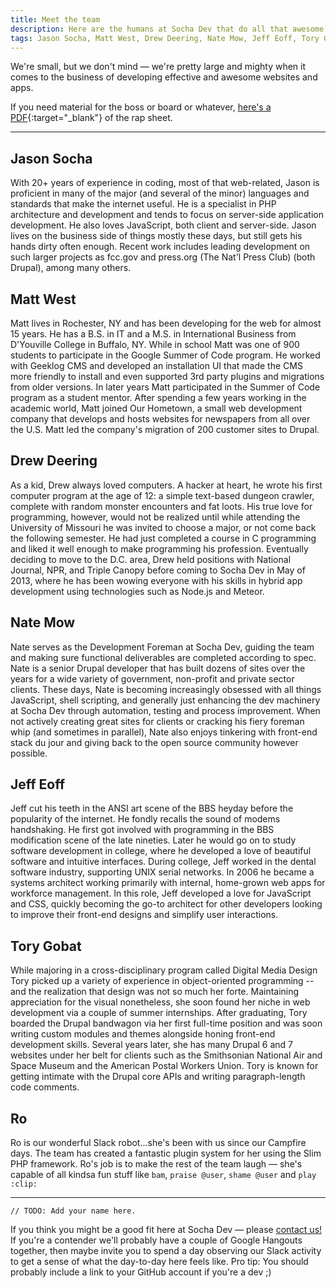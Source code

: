 ```yaml
---
title: Meet the team
description: Here are the humans at Socha Dev that do all that awesome dev work for your team. They are all quite great.
tags: Jason Socha, Matt West, Drew Deering, Nate Mow, Jeff Eoff, Tory Gobat
---
```


We're small, but we don't mind &mdash; we're pretty large and mighty when it comes to the business of developing effective and awesome websites and apps.

If you need material for the boss or board or whatever, [here's a PDF](https://gitprint.com/SochaDev/sochadev.github.io/master/team.md){:target="_blank"} of the rap sheet.

<!--
Socha Dev is a white-label web and app development shop built to help your team succeed. We specialize in overflow, triage and problem solving services. We invite you to check out our past projects, learn more about our team and their tools — then contact us to discuss your next project.

We work in the development phase of projects — you give us your strategy, designs, requirements, API docs and any other pertinents — we turn it all in to a fully functioning application.
-->

* * *

## Jason Socha

With 20+ years of experience in coding, most of that web-related, Jason is
proficient in many of the major (and several of the minor) languages and
standards that make the internet useful. He is a specialist in PHP architecture
and development and tends to focus on server-side application development. He
also loves JavaScript, both client and server-side. Jason lives on the business
side of things mostly these days, but still gets his hands dirty often enough.
Recent work includes leading development on such larger projects as fcc.gov and
press.org (The Nat'l Press Club) (both Drupal), among many others.

## Matt West

Matt lives in Rochester, NY and has been developing for the web for almost 15
years. He has a B.S. in IT and a M.S. in International Business from D'Youville
College in Buffalo, NY. While in school Matt was one of 900 students to
participate in the Google Summer of Code program. He worked with Geeklog CMS
and developed an installation UI that made the CMS more friendly to install and
even supported 3rd party plugins and migrations from older versions. In later
years Matt participated in the Summer of Code program as a student mentor. After
spending a few years working in the academic world, Matt joined Our Hometown,
a small web development company that develops and hosts websites for newspapers
from all over the U.S. Matt led the company's migration of 200 customer sites
to Drupal.

## Drew Deering

As a kid, Drew always loved computers. A hacker at heart, he wrote his first
computer program at the age of 12: a simple text-based dungeon crawler, complete
with random monster encounters and fat loots. His true love for programming,
however, would not be realized until while attending the University of Missouri
he was invited to choose a major, or not come back the following semester. He
had just completed a course in C programming and liked it well enough to make
programming his profession. Eventually deciding to move to the D.C. area, Drew
held positions with National Journal, NPR, and Triple Canopy before coming to
Socha Dev in May of 2013, where he has been wowing everyone with his skills in
hybrid app development using technologies such as Node.js and Meteor.

## Nate Mow

Nate serves as the Development Foreman at Socha Dev, guiding the team and making
sure functional deliverables are completed according to spec. Nate is a senior
Drupal developer that has built dozens of sites over the years for a wide
variety of government, non-profit and private sector clients. These days, Nate
is becoming increasingly obsessed with all things JavaScript, shell scripting,
and generally just enhancing the dev machinery at Socha Dev through automation,
testing and process improvement. When not actively creating great sites for
clients or cracking his fiery foreman whip (and sometimes in parallel), Nate
also enjoys tinkering with front-end stack du jour and giving back to the open
source community however possible.

## Jeff Eoff

Jeff cut his teeth in the ANSI art scene of the BBS heyday before the popularity
of the internet. He fondly recalls the sound of modems handshaking. He first got
involved with programming in the BBS modification scene of the late nineties.
Later he would go on to study software development in college, where he
developed a love of beautiful software and intuitive interfaces. During college,
Jeff worked in the dental software industry, supporting UNIX serial networks. In
2006 he became a systems architect working primarily with internal, home-grown
web apps for workforce management. In this role, Jeff developed a love for
JavaScript and CSS, quickly becoming the go-to architect for other developers
looking to improve their front-end designs and simplify user interactions.

## Tory Gobat

While majoring in a cross-disciplinary program called Digital Media Design Tory
picked up a variety of experience in object-oriented programming -- and the
realization that design was not so much her forte. Maintaining appreciation for
the visual nonetheless, she soon found her niche in web development via a
couple of summer internships. After graduating, Tory boarded the Drupal
bandwagon via her first full-time position and was soon writing custom modules
and themes alongside honing front-end development skills. Several years later,
she has many Drupal 6 and 7 websites under her belt for clients such as the
Smithsonian National Air and Space Museum and the American Postal Workers
Union. Tory is known for getting intimate with the Drupal core APIs and
writing paragraph-length code comments.

## Ro

Ro is our wonderful Slack robot...she's been with us since our Campfire days.
The team has created a fantastic plugin system for her using the Slim PHP
framework. Ro's job is to make the rest of the team laugh &mdash; she's capable
of all kindsa fun stuff like `bam`, `praise @user`, `shame @user` and `play :clip:`

* * *

    // TODO: Add your name here.

If you think you might be a good fit here at Socha Dev &mdash; please <a href="/#contact" class="green">contact us!</a> If you're a contender we'll probably have a couple of <span class="blue dotted">Google Hangouts</span> together, then maybe invite you to spend a day observing our <span class="purple dotted">Slack</span> activity to get a sense of what the day-to-day here feels like. Pro tip: You should probably include a link to your GitHub account if you're a dev ;)
